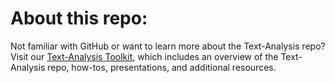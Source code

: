 # About this repo:
Not familiar with GitHub or want to learn more about the Text-Analysis repo? Visit our [Text-Analysis Toolkit](http://cyberdh.github.io/Text-Analysis/), which includes an overview of the Text-Analysis repo, how-tos, presentations, and additional resources. 
